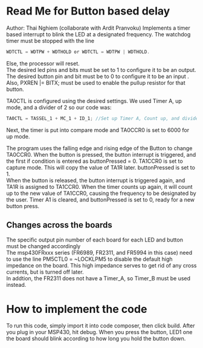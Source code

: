 # Read Me for Button based delay
Author: Thai Nghiem (collaborate with Ardit Pranvoku)
Implements a timer based interrupt to blink the LED at a designated frequency.
The watchdog timer must be stopped with the line 
```c
WDTCTL = WDTPW + WDTHOLD or WDTCTL = WDTPW | WDTHOLD.
```
Else, the processor will reset. <br />
The desired led pins and bits must be set to 1 to configure it to be an output.
The desired button pin and bit must be to 0 to configure it to be an input .<br />
Also,  PXREN |= BITX; must be used to enable the pullup resistor for that button. <br />       

TA0CTL is configured using the desired settings. We used Timer A, up mode, and a divider of 2 so our code was:
```c
TA0CTL = TASSEL_1 + MC_1 + ID_1; //Set up Timer A, Count up, and divider 2.
```
Next, the timer is put into compare mode and TA0CCR0 is set to 6000 for up mode.

The program uses the falling edge and rising edge of the Button to change TA0CCR0.
When the button is pressed, the button interrupt is triggered, and the first if condition is 
entered as buttonPressed = 0. TA1CCR0 is set to capture mode. This will copy the value of TA1R later. 
buttonPressed is set to 1.<br />
When the button is released, the button interrupt is triggered again, and TA1R is assigned to TA1CCR0.
When the timer counts up again, it will count up to the new value of TA1CCR0, causing the frequency to be
designated by the user. Timer A1 is cleared, and buttonPressed is set to 0, ready for a new button press.
## Changes across the boards
The specific output pin number of each board for each LED and button must be changed accordingly <br />
The msp430FRxxx series (FR6989, FR2311, and FR5994 in this case) need to use the line PM5CTL0 = ~LOCKLPM5 to disable the default high impedance on the board. 
This high impedance serves to get rid of any cross currents, but is turned off later. <br />
In addtion, the FR2311 does not have a Timer_A, so Timer_B must be used instead. 
# How to implement the code
To run this code, simply import it into code composer, then click build. 
After you plug in your MSP430, hit debug. When you press the button, LED1 one the board should blink according to how long you hold the button down.